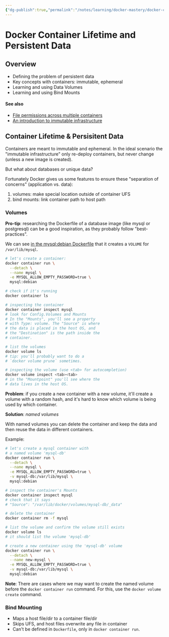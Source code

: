 ```yaml
---
{"dg-publish":true,"permalink":"/notes/learning/docker-mastery/docker-container-lifetime-and-persistent-data/"}
---
```


# Docker Container Lifetime and Persistent Data

## Overview

- Defining the problem of persistent data
- Key concepts with containers: immutable, ephemeral
- Learning and using Data Volumes
- Learning and using Bind Mounts

#### See also

- [File permissions across multiple containers](https://www.udemy.com/course/docker-mastery/learn/lecture/31063670#questions)
- [An introduction to immutable infrastructure](https://www.oreilly.com/radar/an-introduction-to-immutable-infrastructure/)

## Container Lifetime & Persisitent Data

Containers are meant to immutable and ephemeral. In the ideal scenario the "immutable infrastructure" only re-deploy containers, but never change (unless a new image is created).

But what about databases or unique data?

Fortunately Docker gives us some features to ensure these "separation of concerns" (application vs. data):

1. volumes: make special location outside of container UFS
2. bind mounts: link container path to host path


### Volumes

**Pro-tip**: researching the Dockerfile of a database image (like mysql or postgresql) can be a good inspiration, as they probably follow "best-practices".

We can see [in the mysql:debian Dockerfile](https://github.com/docker-library/mysql/blob/6cb73371396bdfcc048a701fa4a4c9e3eee4fde4/8.0/Dockerfile.debian#L88) that it creates a `VOLUME` for `/var/lib/mysql`.

```bash
# let's create a container:
docker container run \
  --detach \
  --name mysql \
  -e MYSQL_ALLOW_EMPTY_PASSWORD=true \
  mysql:debian

# check if it's running
docker container ls

# inspecting the container
docker container inspect mysql
# look for Config.Volumes and Mounts
# In the "Mounts", you'll see a property
# with Type: volume. The "Source" is where
# the data is placed in the host OS, and
# the "Destination" is the path inside the
# container.

# list the volumes
docker volume ls
# tip: you'll probably want to do a
# `docker volume prune` sometimes.

# inspecting the volume (use <tab> for autocompletion)
docker volume inspect <tab><tab>
# in the "Mountpoint" you'll see where the
# data lives in the host OS.
```

**Problem**: if you create a new container with a new volume, it'll create a volume with a random hash, and it's hard to know which volume is being used by which container.

**Solution**: _named volumes_

With named volumes you can delete the container and keep the data and then reuse the data in different containers.

Example:
```bash
# let's create a mysql container with
# a named volume 'mysql-db'
docker container run \
  --detach \
  --name mysql \
  -e MYSQL_ALLOW_EMPTY_PASSWORD=true \
  -v mysql-db:/var/lib/mysql \
  mysql:debian

# inspect the container's Mounts
docker container inspect mysql
# check that it says
# "Source": "/var/lib/docker/volumes/mysql-db/_data"

# delete the container
docker container rm -f mysql

# list the volume and confirm the volume still exists
docker volume ls
# it should list the volume 'mysql-db'

# create a new container using the 'mysql-db' volume
docker container run \
  --detach \
  --name new-mysql \
  -e MYSQL_ALLOW_EMPTY_PASSWORD=true \
  -v mysql-db:/var/lib/mysql \
  mysql:debian
```

**Note**: There are cases where we may want to create the named volume before the `docker container run` command. For this, use the `docker volume create` command.


### Bind Mounting

- Maps a host file/dir to a container file/dir
- Skips UFS, and host files overwrite any file in container
- Can't be defined in `Dockerfile`, only in `docker container run`.

